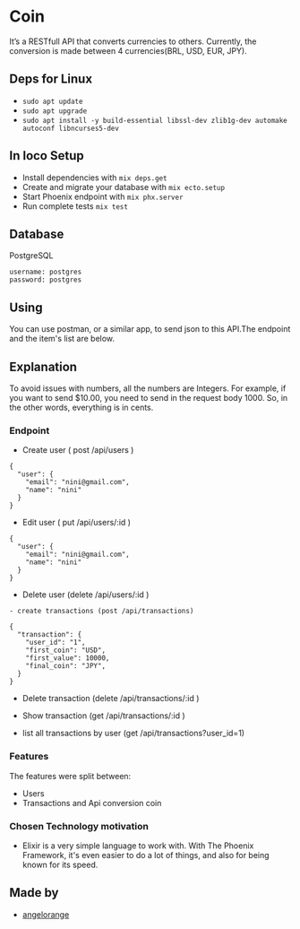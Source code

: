 # Coin
 
It’s a RESTfull API that converts currencies to others. Currently, the conversion is made between 4 currencies(BRL, USD, EUR, JPY).

## Deps for Linux

- `sudo apt update`
- `sudo apt upgrade`
- `sudo apt install -y build-essential libssl-dev zlib1g-dev automake autoconf libncurses5-dev`

## In loco Setup

- Install dependencies with `mix deps.get`
- Create and migrate your database with `mix ecto.setup`
- Start Phoenix endpoint with `mix phx.server`
- Run complete tests `mix test`

## Database
  PostgreSQL
  ```
  username: postgres
  password: postgres
  ```

## Using

 You can use postman, or a similar app, to send json to this API.The endpoint and the item's list are below.

## Explanation
To avoid issues with numbers, all the numbers are Integers. 
For example, if you want to send $10.00, you need to send in the request body 1000. 
So, in the other words, everything is in cents.

### Endpoint

 - Create user ( post /api/users )
  ```
  {
    "user": {
      "email": "nini@gmail.com",
      "name": "nini"
    }
  }
  ```

  - Edit user ( put /api/users/:id )
  ```
  {
    "user": {
      "email": "nini@gmail.com",
      "name": "nini"
    }
  }
  ```


  - Delete user (delete /api/users/:id )

  ```
  - create transactions (post /api/transactions)

  {
    "transaction": {
      "user_id": "1",
      "first_coin": "USD",
      "first_value": 10000,
      "final_coin": "JPY",
    }
  }
  ```

  - Delete transaction (delete /api/transactions/:id )

  - Show transaction (get /api/transactions/:id )

  - list all transactions by user (get /api/transactions?user_id=1)


 ### Features
 The features were split between: 
 - Users
 - Transactions and Api conversion coin

 ### Chosen Technology motivation
 - Elixir is a very simple language to work with. With The Phoenix Framework, it's even easier to do a lot of things, and also for being known for its speed.

## Made by

 - [angelorange](https://github.com/angelorange)
